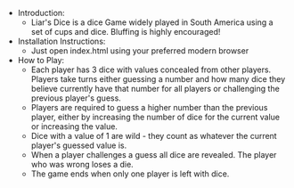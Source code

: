* Introduction:
    * Liar's Dice is a dice Game widely played in South America using a set of cups and dice. Bluffing is highly encouraged!
* Installation Instructions:
    * Just open index.html using your preferred modern browser
* How to Play:
  * Each player has 3 dice with values concealed from other players. Players take turns either guessing a number and how many dice they believe currently have that number for all players or challenging the previous player's guess.
  * Players are required to guess a higher number than the previous player, either by increasing the number of dice for the current value or increasing the value.
  * Dice with a value of 1 are wild - they count as whatever the current player's guessed value is.
  * When a player challenges a guess all dice are revealed. The player who was wrong loses a die.
  * The game ends when only one player is left with dice.
